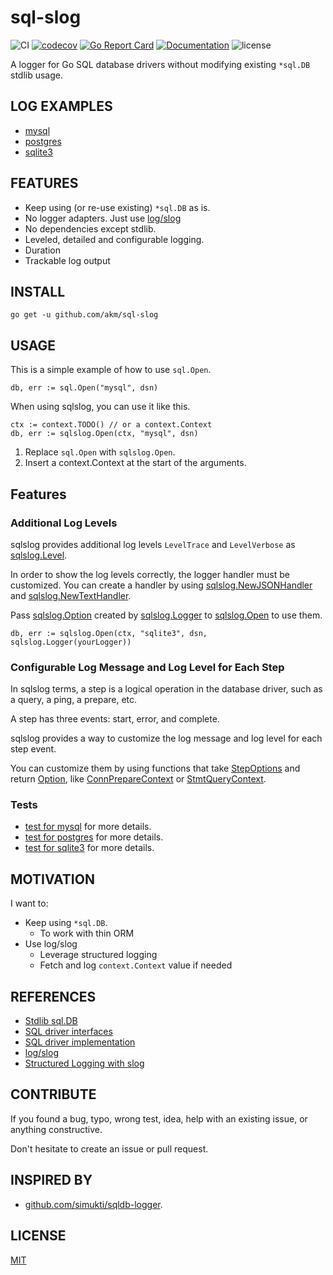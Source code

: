 # sql-slog

![CI](https://github.com/akm/sql-slog/actions/workflows/ci.yml/badge.svg)
[![codecov](https://codecov.io/github/akm/sql-slog/graph/badge.svg?token=9BcanbSLut)](https://codecov.io/github/akm/sql-slog)
[![Go Report Card](https://goreportcard.com/badge/github.com/akm/sql-slog)](https://goreportcard.com/report/github.com/akm/sql-slog)
[![Documentation](https://img.shields.io/badge/go.dev-reference-007d9c?logo=go&logoColor=white&style=flat-square)](https://pkg.go.dev/github.com/akm/sql-slog)
![license](https://img.shields.io/github/license/akm/sql-slog)

A logger for Go SQL database drivers without modifying existing `*sql.DB` stdlib usage.

## LOG EXAMPLES

- [mysql](./examples/mysql/demo1/results)
- [postgres](./examples/postgres/demo1/results)
- [sqlite3](./examples/sqlite3/demo1/results)

## FEATURES

- Keep using (or re-use existing) `*sql.DB` as is.
- No logger adapters. Just use [log/slog](https://pkg.go.dev/log/slog)
- No dependencies except stdlib.
- Leveled, detailed and configurable logging.
- Duration
- Trackable log output

## INSTALL

```
go get -u github.com/akm/sql-slog
```

## USAGE

This is a simple example of how to use `sql.Open`.

```golang
db, err := sql.Open("mysql", dsn)
```

When using sqlslog, you can use it like this.

```golang
ctx := context.TODO() // or a context.Context
db, err := sqlslog.Open(ctx, "mysql", dsn)
```

1. Replace `sql.Open` with `sqlslog.Open`.
2. Insert a context.Context at the start of the arguments.

## Features

### Additional Log Levels

sqlslog provides additional log levels `LevelTrace` and `LevelVerbose` as [sqlslog.Level](https://pkg.go.dev/github.com/akm/sql-slog#Level).

In order to show the log levels correctly, the logger handler must be customized. You can create a handler by using [sqlslog.NewJSONHandler](https://pkg.go.dev/github.com/akm/sql-slog#NewJSONHandler) and [sqlslog.NewTextHandler](https://pkg.go.dev/github.com/akm/sql-slog#NewTextHandler).

Pass [sqlslog.Option](https://pkg.go.dev/github.com/akm/sql-slog#Option) created by [sqlslog.Logger](https://pkg.go.dev/github.com/akm/sql-slog#Logger) to [sqlslog.Open](https://pkg.go.dev/github.com/akm/sql-slog#Open) to use them.

```golang
db, err := sqlslog.Open(ctx, "sqlite3", dsn, sqlslog.Logger(yourLogger))
```

### Configurable Log Message and Log Level for Each Step

In sqlslog terms, a step is a logical operation in the database driver, such as a query, a ping, a prepare, etc.

A step has three events: start, error, and complete.

sqlslog provides a way to customize the log message and log level for each step event.

You can customize them by using functions that take [StepOptions](https://pkg.go.dev/github.com/akm/sql-slog#StepOptions) and return [Option](https://pkg.go.dev/github.com/akm/sql-slog#Option), like [ConnPrepareContext](https://pkg.go.dev/github.com/akm/sql-slog#ConnPrepareContext) or [StmtQueryContext](https://pkg.go.dev/github.com/akm/sql-slog#StmtQueryContext).

### Tests

- [test for mysql](https://github.com/akm/sql-slog/blob/3f72cc68aefa9ac05b031d865dbdaec8a361c2c9/tests/mysql/low_level_with_context_test.go) for more details.
- [test for postgres](https://github.com/akm/sql-slog/blob/3f72cc68aefa9ac05b031d865dbdaec8a361c2c9/tests/postgres/low_level_with_context_test.go) for more details.
- [test for sqlite3](https://github.com/akm/sql-slog/blob/3f72cc68aefa9ac05b031d865dbdaec8a361c2c9/tests/sqlite3/low_level_without_context_test.go) for more details.

## MOTIVATION

I want to:

- Keep using `*sql.DB`.
  - To work with thin ORM
- Use log/slog
  - Leverage structured logging
  - Fetch and log `context.Context` value if needed

## REFERENCES

- [Stdlib sql.DB](https://github.com/golang/go/blob/master/src/database/sql/sql.go)
- [SQL driver interfaces](https://github.com/golang/go/blob/master/src/database/sql/driver/driver.go)
- [SQL driver implementation](https://go.dev/wiki/SQLDrivers)
- [log/slog](https://pkg.go.dev/log/slog)
- [Structured Logging with slog](https://go.dev/blog/slog)

## CONTRIBUTE

If you found a bug, typo, wrong test, idea, help with an existing issue, or anything constructive.

Don't hesitate to create an issue or pull request.

## INSPIRED BY

- [github.com/simukti/sqldb-logger](https://github.com/simukti/sqldb-logger).

## LICENSE

[MIT](./LICENSE)
